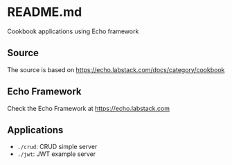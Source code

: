 # README.md

Cookbook applications using Echo framework

## Source

The source is based on <https://echo.labstack.com/docs/category/cookbook>

## Echo Framework

Check the Echo Framework at <https://echo.labstack.com>

## Applications ##

* `./crud`: CRUD simple server
* `./jwt`: JWT example server

